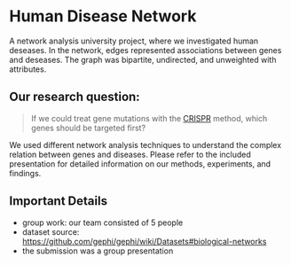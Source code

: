 # Human Disease Network

A network analysis university project, where we investigated human deseases. In the network, edges represented associations between genes and deseases. The graph was bipartite, undirected, and unweighted with attributes.

## Our research question:
> If we could treat gene mutations with the [CRISPR](https://crisprtx.com/gene-editing/crispr-cas9) method, which genes should be targeted first?

We used different network analysis techniques to understand the complex relation between genes and diseases. Please refer to the included presentation for detailed information on our methods, experiments, and findings.

## Important Details
- group work: our team consisted of 5 people
- dataset source: https://github.com/gephi/gephi/wiki/Datasets#biological-networks
- the submission was a group presentation
